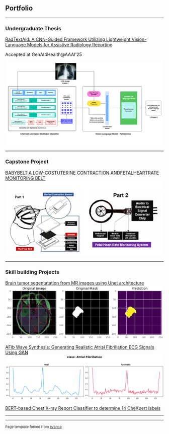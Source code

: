 ## Portfolio

---

### Undergraduate Thesis

[RadTextAid: A CNN-Guided Framework Utilizing Lightweight Vision-Language Models for Assistive Radiology Reporting](https://openreview.net/forum?id=qMf7t1RvWW)

Accepted at GenAI4Health@AAAI'25

<img src="images/Model_CXR.png?raw=true"/>

---
### Capstone Project
[BABYBELT:A LOW-COSTUTERINE CONTRACTION ANDFETALHEARTRATE MONITORING BELT](/pdf/Team_BabyBelt.pdf)
<img src="images/babybelt.jpg?raw=true"/>

---
### Skill building Projects
[Brain tumor segentatation from MR images using Unet architecture](https://github.com/mwnafee/brain-tumor-mri-segmentation)
<img src="images/brain-mri.png?raw=true"/>

[AFib Wave Synthesis: Generating Realistic Atrial Fibrillation ECG Signals Using GAN](https://github.com/mwnafee/AFib-Wave-Synthesis-Generating-Realistic-Atrial-Fibrillation-ECG-Signals-Using-GAN)
<img src="images/ecg_gan.png?raw=true"/>

[BERT-based Chest X-ray Report Classifier to determine 14 CheXpert labels](https://github.com/mwnafee/cxr-text-label-classifier)


---






---
<p style="font-size:11px">Page template forked from <a href="https://github.com/evanca/quick-portfolio">evanca</a></p>
<!-- Remove above link if you don't want to attibute -->
